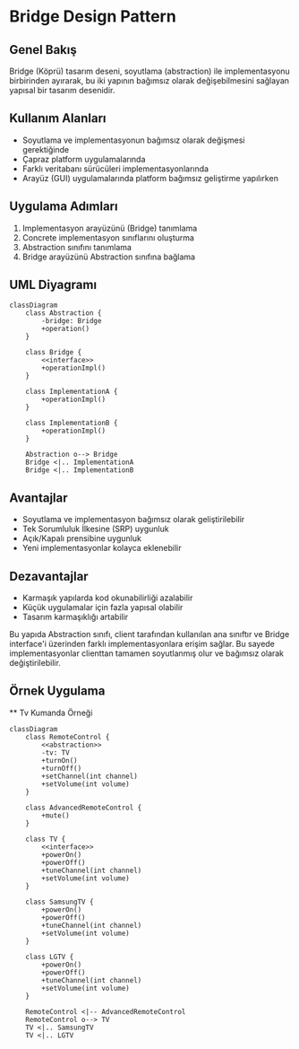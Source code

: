 # Bridge Design Pattern

## Genel Bakış
Bridge (Köprü) tasarım deseni, soyutlama (abstraction) ile implementasyonu birbirinden ayırarak, bu iki yapının bağımsız olarak değişebilmesini sağlayan yapısal bir tasarım desenidir.

## Kullanım Alanları
- Soyutlama ve implementasyonun bağımsız olarak değişmesi gerektiğinde
- Çapraz platform uygulamalarında
- Farklı veritabanı sürücüleri implementasyonlarında
- Arayüz (GUI) uygulamalarında platform bağımsız geliştirme yapılırken

## Uygulama Adımları
1. Implementasyon arayüzünü (Bridge) tanımlama
2. Concrete implementasyon sınıflarını oluşturma
3. Abstraction sınıfını tanımlama
4. Bridge arayüzünü Abstraction sınıfına bağlama

## UML Diyagramı

```mermaid
classDiagram
    class Abstraction {
        -bridge: Bridge
        +operation()
    }
    
    class Bridge {
        <<interface>>
        +operationImpl()
    }
    
    class ImplementationA {
        +operationImpl()
    }
    
    class ImplementationB {
        +operationImpl()
    }
    
    Abstraction o--> Bridge
    Bridge <|.. ImplementationA
    Bridge <|.. ImplementationB
```

## Avantajlar
- Soyutlama ve implementasyon bağımsız olarak geliştirilebilir
- Tek Sorumluluk İlkesine (SRP) uygunluk
- Açık/Kapalı prensibine uygunluk
- Yeni implementasyonlar kolayca eklenebilir

## Dezavantajlar
- Karmaşık yapılarda kod okunabilirliği azalabilir
- Küçük uygulamalar için fazla yapısal olabilir
- Tasarım karmaşıklığı artabilir

Bu yapıda Abstraction sınıfı, client tarafından kullanılan ana sınıftır ve Bridge interface'i üzerinden farklı implementasyonlara erişim sağlar. Bu sayede implementasyonlar clienttan tamamen soyutlanmış olur ve bağımsız olarak değiştirilebilir.
## Örnek Uygulama
** Tv Kumanda Örneği
```mermaid
classDiagram
    class RemoteControl {
        <<abstraction>>
        -tv: TV
        +turnOn()
        +turnOff()
        +setChannel(int channel)
        +setVolume(int volume)
    }
    
    class AdvancedRemoteControl {
        +mute()
    }
    
    class TV {
        <<interface>>
        +powerOn()
        +powerOff()
        +tuneChannel(int channel)
        +setVolume(int volume)
    }
    
    class SamsungTV {
        +powerOn()
        +powerOff()
        +tuneChannel(int channel)
        +setVolume(int volume)
    }
    
    class LGTV {
        +powerOn()
        +powerOff()
        +tuneChannel(int channel)
        +setVolume(int volume)
    }
    
    RemoteControl <|-- AdvancedRemoteControl
    RemoteControl o--> TV
    TV <|.. SamsungTV
    TV <|.. LGTV
```
